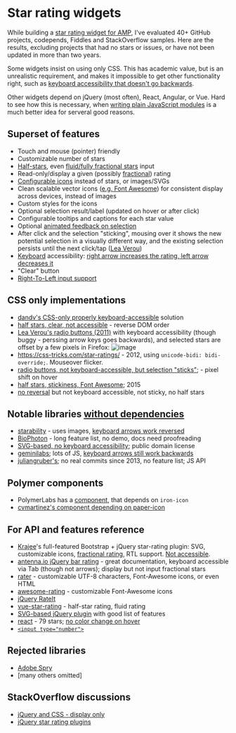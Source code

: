 # Star rating widgets

While building a [star rating widget for AMP](https://github.com/ampproject/amphtml/issues/2691), I've evaluated 40+ GitHub projects, codepends, Fiddles and StackOverflow samples. Here are the results, excluding projects that had no stars or issues, or have not been updated in more than two years.

Some widgets insist on using only CSS. This has academic value, but is an unrealistic requirement, and makes it impossible to get other functionality right, such as [keyboard accessibility that doesn't go backwards](https://github.com/LunarLogic/starability/issues/15).

Other widgets depend on jQuery (most often), React, Angular, or Vue. Hard to see how this is necessary, when [writing plain JavaScript modules](https://pinboard.in/u:dandv/b:0abee96871f2) is a much better idea for serveral good reasons.


## Superset of features

* Touch and mouse (pointer) friendly
* Customizable number of stars
* [Half-stars](https://codepen.io/jamesbarnett/pen/vlpkh), even [fluid/fully fractional stars](https://jsfiddle.net/craig_h_411/992o7cq5/) input
* Read-only/display a given (possibly [fractional](http://codepen.io/Bluetidepro/pen/GkpEa)) rating
* [Configurable icons](http://auxiliary.github.io/rater) instead of stars, or images/SVGs
* Clean scalable vector icons ([e.g. Font Awesome](http://www.cssscript.com/simple-5-star-rating-system-with-css-and-html-radios/)) for consistent display across devices, instead of images
* Custom styles for the icons
* Optional selection result/label (updated on hover or after click)
* Configurable tooltips and captions for each star value
* Optional [animated feedback on selection](http://lunarlogic.github.io/starability/)
* After click and the selection "sticking", mousing over it shows the new potential selection in a visually different way, and the existing selection persists until the next click/tap ([Lea Verou](http://lea.verou.me/2011/08/accessible-star-rating-widget-with-pure-css/))
* [Keyboard](https://developer.mozilla.org/en-US/docs/Web/Accessibility/An_overview_of_accessible_web_applications_and_widgets#Keyboard_navigation) accessibility: [right arrow increases the rating, left arrow decreases it](http://codepen.io/mburnette/pen/eNNZbm)
* "Clear" button
* [Right-To-Left input support](http://plugins.krajee.com/star-rating-demo-basic-usage#basic-example-8)


## CSS only implementations

- [dandv's CSS-only properly keyboard-accessible](http://jsbin.com/zejeba/) solution
- [half stars, clear, not accessible](https://codepen.io/mrk1989/pen/mLeHJ) - reverse DOM order
- [Lea Verou's radio buttons (2011)](http://lea.verou.me/2011/08/accessible-star-rating-widget-with-pure-css/) with keyboard accessibility (though buggy - perssing arrow keys goes backwards), and selected stars are offset by a few pixels in Firefox: 
![image](https://cloud.githubusercontent.com/assets/33569/22502661/b4e914f0-e822-11e6-9c05-9f9d10cd3035.png)
- https://css-tricks.com/star-ratings/ - 2012, using `unicode-bidi: bidi-override;`. Mouseover flicker.
- [radio buttons, not keyboard-accessible, but selection "sticks"](https://www.everythingfrontend.com/posts/star-rating-input-pure-css.html); - pixel shift on hover
- [half stars, stickiness, Font Awesome](https://codepen.io/jamesbarnett/pen/vlpkh); 2015
- [no reversal](http://jsfiddle.net/y9zeLr1n/26/) but not keyboard accessible, not sticky, no half stars


## Notable libraries [without dependencies](https://github.com/GiuseppeScalese/JS-Star-Rating-Widget/issues/1)

- [starability](https://github.com/LunarLogic/starability/issues/17) - uses images, [keyboard arrows work reversed](https://github.com/LunarLogic/starability/issues/15)
- [BioPhoton](https://github.com/BioPhoton/css-star-rating) - long feature list, no demo, docs need proofreading
- [SVG-based, no keyboard accessibility](https://github.com/aaronpk/rating-stars); public domain license
- [geminilabs](https://github.com/geminilabs/star-rating.js); lots of JS, [keyboard arrows still work backwards](https://github.com/geminilabs/star-rating.js/issues/1)
- [juliangruber's](https://github.com/juliangruber/rating); no real commits since 2013, no feature list; JS API


## Polymer components
- PolymerLabs has a [component](https://github.com/PolymerLabs/star-ratings), that depends on `iron-icon`
- [cvmartinez's component depending on paper-icon](https://github.com/cmartinezv/star-rating)


## For API and features reference
* [Krajee](http://plugins.krajee.com/star-rating)'s full-featured Bootstrap + jQuery star-rating plugin: SVG, customizable icons, [fractional rating](http://plugins.krajee.com/star-rating-demo-basic-usage#basic-example-2), RTL support. [Not accessible](https://github.com/kartik-v/bootstrap-star-rating/issues/129).
* [antenna.io jQuery bar rating](http://antenna.io/demo/jquery-bar-rating/examples/) - great documentation, keyboard accessible via Tab (though not arrows); display but not input fractional stars
* [rater](http://auxiliary.github.io/rater/) - customizable UTF-8 characters, Font-Awesome icons, or even HTML
* [awesome-rating](https://github.com/bandraszyk/awesome-rating) - customizable Font-Awesome icons
* [jQuery RateIt](http://stackoverflow.com/questions/4542883/jquery-star-rating/13176213#13176213)
* [vue-star-rating](https://github.com/craigh411/vue-star-rating) - half-star rating, fluid rating
* [SVG-based jQuery plugin](https://github.com/nashio/star-rating-svg/) with good list of features
* [react](https://github.com/voronianski/react-star-rating-component) - 79 stars; [no color change on hover](https://github.com/voronianski/react-star-rating-component/issues/19)
* [`<input type="number">`](https://github.com/javiertoledo/bootstrap-rating-input)


## Rejected libraries
* [Adobe Spry](https://adobe.github.io/Spry/samples/rating/RatingSample.html)
* [many others omitted]


## StackOverflow discussions

* [jQuery and CSS - display only](http://stackoverflow.com/questions/1987524/turn-a-number-into-star-rating-display-using-jquery-and-css?rq=1)
* [jQuery star rating plugins](http://stackoverflow.com/questions/4542883/jquery-star-rating)
